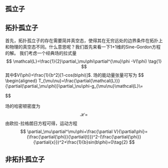 ## 孤立子

## 拓扑孤立子
首先，拓扑孤立子的存在需要简并真空态，使得其在无穷远处的边界条件在拓扑上和物理的真空态不同。什么意思呢？我们首先来看一下1+1维的Sine-Gordon方程的解。
我们考虑一个经典场的拉式量
$$
 \mathcal{L}=\frac{1}{2}\partial_\mu\phi\partial^{\mu}\phi -V(\phi) \tag{1}
$$
其中$V(\phi)=\frac{1}{b^2}[1-cos(b\phi)]$.
场的能动量张量可写为
$$
\begin{aligned}
T_{\mu\nu}=\frac{\partial{\mathcal{L}}}{\partial(\partial_\mu\phi)}\partial_\nu\phi-g_{\mu\nu}\mathcal{L}\\=

$$

场的哈密顿密度为
$$
\mathcal{H}=
$$
由欧拉-拉格朗日方程可得，运动方程
$$
\partial_\mu\partial^\mu\phi+\frac{\partial V}{\partial\phi}=(\frac{\partial{\phi}}{\partial{t}})^2-(\frac{\partial{\phi}}{\partial{x}})^2+\frac{1}{b}sin(b\phi)=0\tag{2}
$$

## 非拓扑孤立子

<!--stackedit_data:
eyJoaXN0b3J5IjpbNjExMzczMTI4LDg3MzMxMDYxNiw4ODkzNj
Y3MjYsLTMwODUwNDg2MiwxMTg1MDkyMzE0LDIxMTQ1NTg3MzYs
LTEzMzUyMTA4NDksNTA1ODU4MjU5LDE5OTAxNjc3NDksLTM4OD
QwOTgwMiwtMzkwNjcxNTg4XX0=
-->